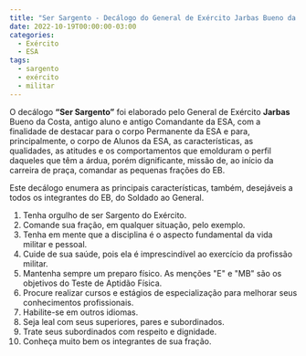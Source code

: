 ```yaml
---
title: "Ser Sargento - Decálogo do General de Exército Jarbas Bueno da Costa"
date: 2022-10-19T00:00:00-03:00
categories:
  - Exército
  - ESA
tags:
  - sargento
  - exército
  - militar
---
```

O decálogo **“Ser Sargento”** foi elaborado pelo General de Exército **Jarbas** Bueno da Costa, antigo aluno e antigo Comandante da ESA, com a finalidade de destacar para o corpo Permanente da ESA e para, principalmente, o corpo de Alunos da ESA, as características, as qualidades, as atitudes e os comportamentos que emolduram o perfil daqueles que têm a árdua, porém dignificante, missão de, ao início da carreira de praça, comandar as pequenas frações do EB.

Este decálogo enumera as principais características, também, desejáveis a todos os integrantes do EB, do Soldado ao General.

1. Tenha orgulho de ser Sargento do Exército.
2. Comande sua fração, em qualquer situação, pelo exemplo.
3. Tenha em mente que a disciplina é o aspecto fundamental da vida militar e pessoal.
4. Cuide de sua saúde, pois ela é imprescindível ao exercício da profissão militar.
5. Mantenha sempre um preparo físico. As menções "E" e "MB" são os objetivos do Teste de Aptidão Física.
6. Procure realizar cursos e estágios de especialização para melhorar seus conhecimentos profissionais.
7. Habilite-se em outros idiomas.
8. Seja leal com seus superiores, pares e subordinados.
9. Trate seus subordinados com respeito e dignidade.
10. Conheça muito bem os integrantes de sua fração.
